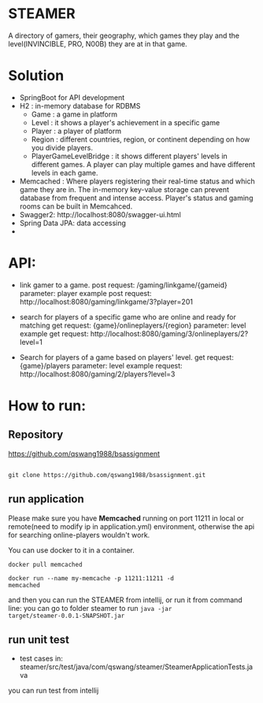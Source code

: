 # STEAMER
A directory of gamers, their geography, which games they play and the level(INVINCIBLE, PRO, N00B) they are at in that game.

# Solution
- SpringBoot for API development
- H2 : in-memory database for RDBMS
  - Game : a game in platform
  - Level : it shows a player's achievement in a specific game
  - Player : a player of platform
  - Region : different countries, region, or continent depending on how you divide players. 
  - PlayerGameLevelBridge : it shows different players' levels in different games. A player can play multiple games and have different levels in each game.
- Memcached : Where players registering their real-time status and which game they are in. The in-memory key-value storage can prevent database from frequent and intense access. Player's status and gaming rooms can be built in Memcahced. 
- Swagger2:  http://localhost:8080/swagger-ui.html
- Spring Data JPA: data accessing
- 

# API:
- link gamer to a game.
  post request: /gaming/linkgame/{gameid}
  parameter: player
  example post request: http://localhost:8080/gaming/linkgame/3?player=201

- search for players of a specific game who are online and ready for matching
  get request: {game}/onlineplayers/{region}
  parameter: level
  example get request: http://localhost:8080/gaming/3/onlineplayers/2?level=1

- Search for players of a game based on players' level.
  get request: {game}/players
  parameter: level
  example request: http://localhost:8080/gaming/2/players?level=3

# How to run:
## Repository
https://github.com/qswang1988/bsassignment

<code>
git clone https://github.com/qswang1988/bsassignment.git
</code>

## run application
Please make sure you have <strong>Memcached</strong> running on port 11211 in local or remote(need to modify ip in application.yml) environment, otherwise the api for searching online-players wouldn't work. 

You can use docker to it in a container.

<code>docker pull memcached</code>

<code>docker run --name my-memcache -p 11211:11211 -d memcached</code>

and then you can run the STEAMER from intellij, or run it from command line: you can go to folder steamer to run 
<code>java -jar target/steamer-0.0.1-SNAPSHOT.jar</code>

## run unit test

- test cases in: 
steamer/src/test/java/com/qswang/steamer/SteamerApplicationTests.java

you can run test from intellij


